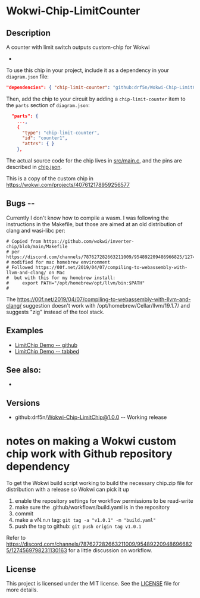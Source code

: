 # Wokwi-Chip-LimitCounter
## Description

A counter with limit switch outputs custom-chip for Wokwi

-  

To use this chip in your project, include it as a dependency in your `diagram.json` file:

```json
"dependencies": { "chip-limit-counter": "github:drf5n/Wokwi-Chip-LimitCounter@1.0.0" }
```

Then, add the chip to your circuit by adding a `chip-limit-counter` item to the `parts` section of `diagram.json`:

```json
  "parts": {
    ...,
    {
      "type": "chip-limit-counter",
      "id": "counter1",
      "attrs": { }
    },
```

The actual source code for the chip lives in [src/main.c](https://github.com/drf5n/Wokwi-Chip-LimitCounter/blob/main/src/main.c),
and the pins are described in [chip.json](https://github.com/drf5n/Wokwi-Chip-LimitCounter/blob/main/chip.json).

This is a copy of the custom chip in
https://wokwi.com/projects/407612178959256577


## Bugs -- 

Currently I don't know how to compile a wasm.  I was following the instructions in the Makefile, but those are aimed at an old
distribution of clang and wasi-libc per:

```
# Copied from https://github.com/wokwi/inverter-chip/blob/main/Makefile 
# per https://discord.com/channels/787627282663211009/954892209486966825/1274468132618244128
# modified for mac homebrew environment
# Followed https://00f.net/2019/04/07/compiling-to-webassembly-with-llvm-and-clang/ on Mac
#  but with this for my homebrew install:
#     export PATH="/opt/homebrew/opt/llvm/bin:$PATH" 
#  
```

The https://00f.net/2019/04/07/compiling-to-webassembly-with-llvm-and-clang/ suggestion doesn't work with /opt/homebrew/Cellar/llvm/19.1.7/ and suggests "zig" instead of the tool stack.


## Examples

* [LimitChip Demo -- github](https://wokwi.com/projects/411487509400518657)
* [LimitChip Demo -- tabbed](https://wokwi.com/projects/407612178959256577)

## See also:

* 


## Versions
* github:drf5n/Wokwi-Chip-LimitChip@1.0.0 -- Working release

# notes on making a Wokwi custom chip work with Github repository dependency
To get the Wokwi build script working to build the necessary chip.zip file for distribution with a release so Wokwi can pick it up

1) enable the repository settings for workflow permissions to be read-write
2) make sure the .github/workflows/build.yaml is in the repository
3) commit
4) make a vN.n.n tag: `git tag -a "v1.0.1" -m "build.yaml"`
5) push the tag  to github: `git push origin tag v1.0.1`

Refer to
https://discord.com/channels/787627282663211009/954892209486966825/1274569798231130163
for a little discussion on workflow.


## License

This project is licensed under the MIT license. See the [LICENSE](https://github.com/drf5na/Wokwi-Chip-LimitChip/blob/main/LICENSE) file for more details.
